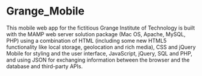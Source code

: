 # Grange_Mobile
This mobile web app for the fictitious Grange Institute of Technology is built with the MAMP web server solution package (Mac OS, Apache, MySQL, PHP) using a combination of HTML (including some new HTML5 functionality like local storage, geolocation and rich media), CSS and jQuery Mobile for styling and the user interface, JavaScript, jQuery, SQL and PHP, and using JSON for exchanging information between the browser and the database and third-party APIs.
